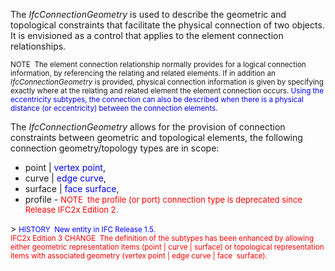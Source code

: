The _IfcConnectionGeometry_ is used to describe the geometric and topological constraints that facilitate the physical connection of two objects. It is envisioned as a control that applies to the element connection relationships.

> <small>
NOTE&nbsp; The element
connection relationship normally provides for a logical connection
information, by referencing the relating and related elements. If in
addition an <i>IfcConnectionGeometry</i> is provided,
physical connection information is given by specifying exactly where at
the relating and related element the element connection occurs. <font color="#0000ff">Using the eccentricity subtypes, the
connection can also be described when there is a physical distance (or
eccentricity) between the connection elements</font>.</small>

The _IfcConnectionGeometry_ allows for the provision of connection constraints between geometric and topological elements, the following connection geometry/topology types are in scope:

<ul>
  <li>point | <font color="#0000ff">vertex point</font>,
  </li>
  <li>curve | <font color="#0000ff">edge curve</font>,
  </li>
  <li>surface | <font color="#0000ff">face surface</font>,
  </li>
  <li>profile - <font color="#ff0000" size="-1">NOTE&nbsp;&nbsp;the
profile (or port) connection type is deprecated since Release IFC2x
Edition 2.</font></li>
</ul>
> <small>
  <font color="#0000ff">HISTORY&nbsp;
New entity in IFC Release 1.5.</font> <br>
  <font color="#ff0000">IFC2x Edition 3 CHANGE&nbsp;
The definition of the subtypes has been enhanced by allowing either
geometric representation items (point | curve | surface) or topological
representation items with associated geometry (vertex point | edge
curve | face &nbsp;surface).</font>
  </small>